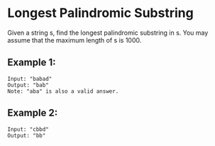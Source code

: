 # Longest Palindromic Substring

Given a string s, find the longest palindromic substring in s. You may assume that the maximum length of s is 1000.

Example 1:
----
```
Input: "babad"
Output: "bab"
Note: "aba" is also a valid answer.
```

Example 2:
----
```
Input: "cbbd"
Output: "bb"
```
